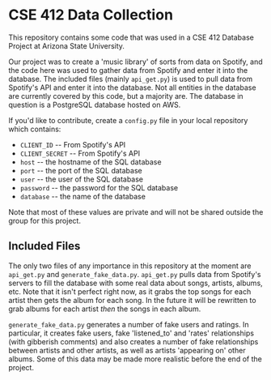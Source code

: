 # CSE 412 Data Collection

This repository contains some code that was used in a CSE 412 Database Project at Arizona State University.

Our project was to create a 'music library' of sorts from data on Spotify, and the code here was used to gather data from Spotify and enter it into the database. The included files (mainly `api_get.py`) is used to pull data from Spotify's API and enter it into the database. Not all entities in the database are currently covered by this code, but a majority are. The database in question is a PostgreSQL database hosted on AWS.

If you'd like to contribute, create a `config.py` file in your local repository which contains:
 - `CLIENT_ID` -- From Spotify's API
 - `CLIENT_SECRET` -- From Spotify's API
 - `host` -- the hostname of the SQL database
 - `port` -- the port of the SQL database
 - `user` -- the user of the SQL database
 - `password` -- the password for the SQL database
 - `database` -- the name of the database
 
Note that most of these values are private and will not be shared outside the group for this project.

## Included Files
The only two files of any importance in this repository at the moment are `api_get.py` and `generate_fake_data.py`. `api_get.py` pulls data from Spotify's servers to fill the database with some real data about songs, artists, albums, etc. Note that it isn't perfect right now, as it grabs the top songs for each artist then gets the album for each song. In the future it will be rewritten to grab albums for each artist _then_ the songs in each album.

`generate_fake_data.py` generates a number of fake users and ratings. In particular, it creates fake users, fake 'listened_to' and 'rates' relationships (with gibberish comments) and also creates a number of fake relationships between artists and other artists, as well as artists 'appearing on' other albums. Some of this data may be made more realistic before the end of the project.